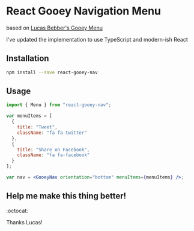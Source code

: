 # React Gooey Navigation Menu

based on [Lucas Bebber's Gooey Menu](http://codepen.io/lbebber/pen/rawQKR)

I've updated the implementation to use TypeScript and modern-ish React

## Installation

```bash
npm install --save react-gooey-nav
```

## Usage

```jsx
import { Menu } from "react-gooey-nav";

var menuItems = [
  {
    title: "Tweet",
    className: "fa fa-twitter"
  },
  {
    title: "Share on Facebook",
    className: "fa fa-facebook"
  }
];

var nav = <GooeyNav orientation="bottom" menuItems={menuItems} />;
```

## Help me make this thing better!

:octocat:

Thanks Lucas!
